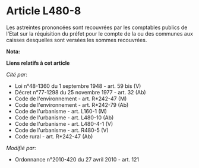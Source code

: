 # Article L480-8

Les astreintes prononcées sont recouvrées par les comptables publics de l'Etat sur la réquisition du préfet pour le compte de
la ou des communes aux caisses desquelles sont versées les sommes recouvrées.

**Nota:**



**Liens relatifs à cet article**

_Cité par_:

  - Loi n°48-1360 du 1 septembre 1948 - art. 59 bis (V)
  - Décret n°77-1298 du 25 novembre 1977 - art. 32 (Ab)
  - Code de l'environnement - art. R*242-47 (M)
  - Code de l'environnement - art. R*242-79 (Ab)
  - Code de l'urbanisme - art. L160-1 (M)
  - Code de l'urbanisme - art. L480-10 (Ab)
  - Code de l'urbanisme - art. L480-4-1 (V)
  - Code de l'urbanisme - art. R480-5 (V)
  - Code rural - art. R*242-47 (Ab)

_Modifié par_:

  - Ordonnance n°2010-420  du 27 avril 2010 - art. 121
